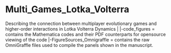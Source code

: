 # Multi_Games_Lotka_Volterra
Describing the connection between multiplayer evolutionary games and higher-order interactions in Lotka Volterra Dynamics
|
|-code_figures = contains the Mathematica codes and their PDF counterparts for opensource viewing of the code 
|-FigureSources_Omnigraffle = contains the raw OmniGraffle files used to compile the panels shown in the manuscript.